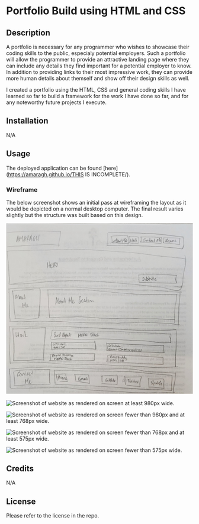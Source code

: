 # Portfolio Build using HTML and CSS

## Description

A portfolio is necessary for any programmer who wishes to showcase their coding skills to the public, especialy potential employers. Such a portfolio will allow the programmer to provide an attractive landing page where they can include any details they find important for a potential employer to know. In addition to providing links to their most impressive work, they can provide more human details about themself and show off their design skills as well.

I created a portfolio using the HTML, CSS and general coding skills I have learned so far to build a framework for the work I have done so far, and for any noteworthy future projects I execute. 

## Installation

N/A

## Usage

The deployed application can be found [here](https://amaragh.github.io/THIS IS INCOMPLETE/).

### Wireframe
The below screenshot shows an initial pass at wireframing the layout as it would be depicted on a normal desktop computer. The final result varies slightly but the structure was built based on this design.

![Image of paper-drawn wireframe of inital portfolio webpage design.](./assets/images/portfolio-wireframe-1.jpg)

![Screenshot of website as rendered on screen at least 980px wide.](./assets/images/coming-soon.pn)

![Screenshot of website as rendered on screen fewer than 980px and at least 768px wide.](./assets/images/coming-soon.pn)

![Screenshot of website as rendered on screen fewer than 768px and at least 575px wide.](./assets/images/coming-soon.pn)

![Screenshot of website as rendered on screen fewer than 575px wide.](./assets/images/coming-soon.pg)

## Credits

N/A

## License

Please refer to the license in the repo.


